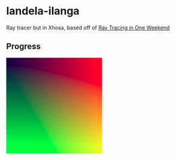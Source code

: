 # landela-ilanga

Ray tracer but in Xhosa, based off of [Ray Tracing in One Weekend](https://raytracing.github.io/books/RayTracingInOneWeekend.html)

## Progress

![](./images/ppmimage.png)
